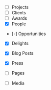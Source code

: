 - [ ] Projects
- [ ] Clients
- [ ] Awards
- [x] People
- [-] Opportunities
- [x] Delights
- [x] Blog Posts
- [x] Press
- [ ] Pages

- [ ] Media
